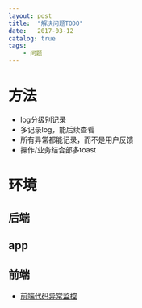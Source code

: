 ```yaml
---
layout: post
title:  "解决问题TODO"
date:   2017-03-12
catalog: true
tags:
    - 问题
---
```


# 方法
- log分级别记录
- 多记录log，能后续查看
- 所有异常都能记录，而不是用户反馈
- 操作/业务结合部多toast


# 环境
## 后端

## app

## 前端
- [前端代码异常监控](http://rapheal.sinaapp.com/2014/11/06/javascript-error-monitor/)
